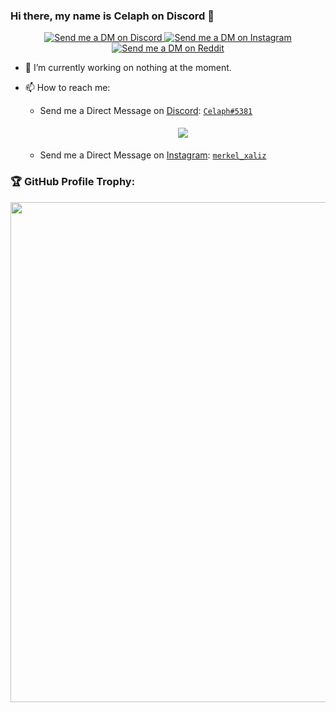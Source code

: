 ### Hi there, my name is Celaph on Discord 👋

<p align="center">
  <a href="https://discord.com/users/962874213948088410" target="_blank">
    <img src="https://img.shields.io/badge/-Discord-5865F2?style=for-the-badge&logo=discord&logoColor=white" alt="Send me a DM on Discord">
  </a>
  <a href="https://www.instagram.com/merkel_xaliz/" target="_blank">
    <img src="https://img.shields.io/badge/-Instagram-EC3B83?style=for-the-badge&logo=instagram&logoColor=white" alt="Send me a DM on Instagram">
  </a>
    <a href="https://www.reddit.com/user/xaliz_merkel/" target="_blank">
    <img src="https://img.shields.io/badge/-Reddit-EC3B83?style=for-the-badge&logo=reddit&logoColor=white" alt="Send me a DM on Reddit">
    </a>
</p>

- 🔭 I’m currently working on nothing at the moment.

- 📫 How to reach me:

  - Send me a Direct Message on [Discord](https://discord.com): [`Celaph#5381`](https://discord.com/users/962874213948088410)

    <center>
      <a href='discord.com/user/962874213948088410'>
        <img src="https://discord.c99.nl/widget/theme-1/962874213948088410.png" style='padding: 5px'>
      </a>
    </center>

  - Send me a Direct Message on [Instagram](https://instagram.com): [`merkel_xaliz`](https://instagram.com/merkel_xaliz)

### 🏆 GitHub Profile Trophy:

<center>
  <a href="https://github.com/ryo-ma/github-profile-trophy">
    <img width=800 src="https://github-profile-trophy.vercel.app/?username=mccoderpy&column=8&theme=discord&no-frame=true&no-bg=true"/>
  </a>
</center>
